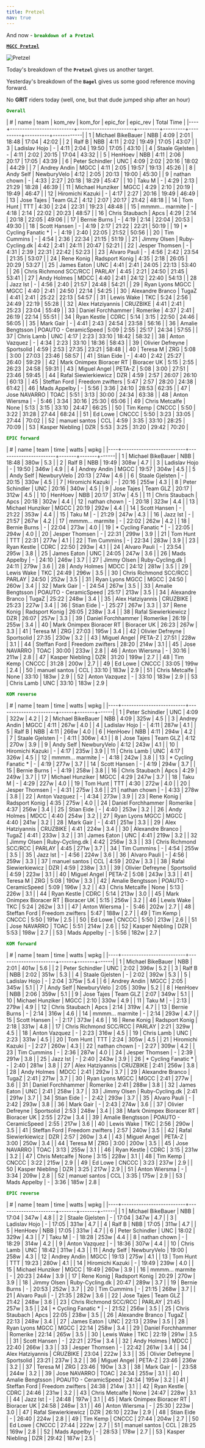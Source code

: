 ```yaml
---
title: Pretzel
nav: true
---
```


And now - <span style="color:green">**`breakdown of a Pretzel`**</span>

[**`MGCC Pretzel`**](https://zwiftpower.com/events.php?zid=1617591)

![Pretzel](images/mgcc_pretzel.png)

Today's breakdown of the **`Pretzel`** gives us another target.

Yesterday's breakdown of the **`Bagel`** gives us some good reference moving forward.

No **GRIT** riders today (well, one, but that dude jumped ship after an hour)

<span style="color:green">**`Overall`**</span>

|  # | name                     | team                  | kom_rev | kom_for | epic_for | epic_rev | Total Time |
|----+--------------------------+-----------------------+---------+---------+----------+----------+------------|
|  1 | Michael BikeBauer        | NBB                   |    4:09 |    2:01 |    18:48 |    17:04 |  42:02 |
|  2 | Ralf B                   | NBB                   |    4:11 |    2:02 |    19:49 |    17:05 |  43:07 |
|  3 | Ladislav Hojo            | -                     |    4:11 |    2:04 |    19:50 |    17:05 |  43:10 |
|  4 | Staale Gjelsten          | -                     |    4:11 |    2:02 |    20:15 |    17:04 |  43:32 |
|  5 | HenHoev                  | NBB                   |    4:11 |    2:06 |    20:17 |    17:05 |  43:39 |
|  6 | Peter Schindler          | UNC                   |    4:09 |    2:02 |    20:16 |    18:02 |  44:29 |
|  7 | Andrey Andin             | MGCC                  |    4:11 |    2:05 |    19:57 |    19:13 |  45:26 |
|  8 | Andy Self                | NewburyVelo           |    4:12 |    2:05 |    20:13 |    19:00 |  45:30 |
|  9 | nathan chown             | -                     |    4:33 |    2:27 |    20:18 |    18:29 |  45:47 |
| 10 | Taku M                   | -                     |    4:29 |    2:13 |    21:29 |    18:28 |  46:39 |
| 11 | Michael Hunziker         | MGCC                  |    4:29 |    2:10 |    20:19 |    19:49 |  46:47 |
| 12 | Hiromichi Kazuki         | -                     |    4:17 |    2:27 |    20:16 |    19:49 |  46:49 |
| 13 | Jose Tajes               | Team GLZ              |    4:12 |    2:07 |    20:17 |    21:42 |  48:18 |
| 14 | Tom Hunt                 | TTT                   |    4:30 |    2:24 |    22:31 |    19:23 |  48:48 |
| 15 | mmmm... marmite          | -                     |    4:18 |    2:14 |    22:02 |    20:23 |  48:57 |
| 16 | Chris Staubach           | Apcs                  |    4:29 |    2:14 |    20:18 |    22:05 |  49:06 |
| 17 | Bernie Burns             | -                     |    4:19 |    2:14 |    22:04 |    20:53 |  49:30 |
| 18 | Scott Hansen             | -                     |    4:19 |    2:17 |    21:22 |    22:21 |  50:19 |
| 19 | * Cycling Fanatic *      | -                     |    4:19 |    2:40 |    22:05 |    21:52 |  50:56 |
| 20 | Tim Cummins              | -                     |    4:54 |    2:36 |    22:34 |    21:15 |  51:19 |
| 21 | Jimmy Olsen              | Ruby-Cycling.dk       |    4:42 |    2:41 |    24:11 |    20:47 |  52:21 |
| 22 | Jesper Thomsen           | -                     |    4:31 |    2:39 |    22:31 |    22:42 |  52:23 |
| 23 | Alvaro Pauli             | -                     |    4:56 |    2:42 |    23:54 |    21:35 |  53:07 |
| 24 | Rene Konig               | Radsport Konig        |    4:35 |    2:18 |    26:05 |    20:29 |  53:27 |
| 25 | James Eaton              | UNC                   |    4:41 |    2:41 |    24:05 |    22:13 |  53:40 |
| 26 | Chris Richmond SCC/RCC   | PARLAY                |    4:45 |    2:21 |    24:50 |    21:45 |  53:41 |
| 27 | Andy Holmes              | MDCC                  |    4:40 |    2:41 |    24:12 |    22:40 |  54:13 |
| 28 | Jazz Ist                 | -                     |    4:56 |    2:40 |    21:57 |    24:48 |  54:21 |
| 29 | Ryan Lyons MGCC          | MGCC                  |    4:40 |    2:41 |    24:50 |    22:14 |  54:25 |
| 30 | Alexandre Branco         | TugaZ                 |    4:41 |    2:41 |    25:22 |    22:13 |  54:57 |
| 31 | Lewis Wake               | TKC                   |    5:24 |    2:56 |    24:49 |    22:19 |  55:28 |
| 32 | Alex Hatziyannis         | CRUZBIKE              |    4:41 |    2:41 |    25:23 |    23:04 |  55:49 |
| 33 | Daniel Forchhammer       | Romerike              |    4:37 |    2:41 |    26:19 |    22:14 |  55:51 |
| 34 | Ryan Kestle              | CDRC                  |    5:14 |    3:15 |    22:50 |    24:46 |  56:05 |
| 35 | Mark Gair                | -                     |    4:41 |    2:43 |    24:54 |    23:58 |  56:16 |
| 36 | Amalie Bengtsson         | POAUTO - CeramicSpeed |    5:09 |    2:55 |    25:17 |    24:34 |  57:55 |
| 37 | Chris Lamb               | UNC                   |    4:17 |    2:23 |    33:10 |    18:42 |  58:32 |
| 38 | Anton Vazquez            | -                     |    4:34 |    2:23 |    33:10 |    18:36 |  58:43 |
| 39 | Olivier Defreyne         | Sportsolid            |    4:59 |    2:53 |    27:35 |    23:21 |  58:48 |
| 40 | Teresa M                 | ZRG                   |    5:08 |    3:00 |    27:03 |    23:46 |  58:57 |
| 41 | Stian Eide               | -                     |    4:40 |    2:42 |    25:27 |    26:40 |  59:29 |
| 42 | Mark Onimpex Bioracer RT | Bioracer UK           |    5:15 |    2:55 |    26:23 |    24:58 |  59:31 |
| 43 | Miguel Angel             | PETA-Z                |    5:08 |    3:00 |    27:51 |    23:46 |  59:45 |
| 44 | Rafal Siewierkiewicz     | DZR                   |    4:59 |    2:57 |    26:07 |    26:10 |  60:13 |
| 45 | Steffan Ford             | Freedom zwifters      |    5:47 |    2:57 |    28:20 |    24:38 |  61:42 |
| 46 | Mads Appelby             | -                     |    5:56 |    3:36 |    24:10 |    28:53 |  62:35 |
| 47 | Jose NAVARRO             | TOAC                  |    5:51 |    3:13 |    30:00 |    24:34 |  63:38 |
| 48 | Anton Wiersma            | -                     |    5:46 |    3:34 |    30:16 |    25:30 |  65:06 |
| 49 | Chris Metcalfe           | None                  |    5:13 |    3:15 |    33:10 |    24:47 |  66:25 |
| 50 | Tim Kemp                 | CNCCC                 |    5:50 |    3:22 |    31:28 |    27:44 |  68:24 |
| 51 | Ed Lowe                  | CNCCC                 |    5:50 |    3:23 |    33:05 |    27:44 |  70:02 |
| 52 | manuel santos            | CCL                   |    4:59 |    3:35 |    33:10 |    28:25 |  70:09 |
| 53 | Kasper Niebling          | DZR                   |    5:53 |    3:25 |    31:20 |    29:42 |  70:20 |


<span style="color:green">**`EPIC forward`**</span>

|  # | name                     | team                  |  time | watts | wpkg |
|----+--------------------------+-----------------------+-------+-------+------|
|  1 | Michael BikeBauer        | NBB                   | 18:48 | 380w  |  5.3 |
|  2 | Ralf B                   | NBB                   | 19:49 | 308w  |  4.7 |
|  3 | Ladislav Hojo            | -                     | 19:50 | 346w  |  4.9 |
|  4 | Andrey Andin             | MGCC                  | 19:57 | 304w  |  4.5 |
|  5 | Andy Self                | NewburyVelo           | 20:13 | 274w  |  4.6 |
|  6 | Staale Gjelsten          | -                     | 20:15 | 330w  |  4.5 |
|  7 | Hiromichi Kazuki         | -                     | 20:16 | 255w  |  4.3 |
|  8 | Peter Schindler          | UNC                   | 20:16 | 340w  |  4.5 |
|  9 | Jose Tajes               | Team GLZ              | 20:17 | 312w  |  4.5 |
| 10 | HenHoev                  | NBB                   | 20:17 | 317w  |  4.5 |
| 11 | Chris Staubach           | Apcs                  | 20:18 | 302w  |  4.4 |
| 12 | nathan chown             | -                     | 20:18 | 323w  |  4.4 |
| 13 | Michael Hunziker         | MGCC                  | 20:19 | 292w  |  4.4 |
| 14 | Scott Hansen             | -                     | 21:22 | 353w  |  4.4 |
| 15 | Taku M                   | -                     | 21:29 | 247w  |  4.3 |
| 16 | Jazz Ist                 | -                     | 21:57 | 267w  |  4.2 |
| 17 | mmmm... marmite          | -                     | 22:02 | 262w  |  4.2 |
| 18 | Bernie Burns             | -                     | 22:04 | 273w  |  4.0 |
| 19 | * Cycling Fanatic *      | -                     | 22:05 | 294w  |  4.0 |
| 20 | Jesper Thomsen           | -                     | 22:31 | 299w  |  3.9 |
| 21 | Tom Hunt                 | TTT                   | 22:31 | 277w  |  4.1 |
| 22 | Tim Cummins              | -                     | 22:34 | 283w  |  3.9 |
| 23 | Ryan Kestle              | CDRC                  | 22:50 | 293w  |  4.1 |
| 24 | Alvaro Pauli             | -                     | 23:54 | 295w  |  3.8 |
| 25 | James Eaton              | UNC                   | 24:05 | 247w  |  3.6 |
| 26 | Mads Appelby             | -                     | 24:10 | 246w  |  3.7 |
| 27 | Jimmy Olsen              | Ruby-Cycling.dk       | 24:11 | 279w  |  3.6 |
| 28 | Andy Holmes              | MDCC                  | 24:12 | 281w  |  3.5 |
| 29 | Lewis Wake               | TKC                   | 24:49 | 296w  |  3.5 |
| 30 | Chris Richmond SCC/RCC   | PARLAY                | 24:50 | 252w  |  3.5 |
| 31 | Ryan Lyons MGCC          | MGCC                  | 24:50 | 260w  |  3.4 |
| 32 | Mark Gair                | -                     | 24:54 | 267w  |  3.5 |
| 33 | Amalie Bengtsson         | POAUTO - CeramicSpeed | 25:17 | 213w  |  3.5 |
| 34 | Alexandre Branco         | TugaZ                 | 25:22 | 248w  |  3.4 |
| 35 | Alex Hatziyannis         | CRUZBIKE              | 25:23 | 227w  |  3.4 |
| 36 | Stian Eide               | -                     | 25:27 | 267w  |  3.3 |
| 37 | Rene Konig               | Radsport Konig        | 26:05 | 238w  |  3.4 |
| 38 | Rafal Siewierkiewicz     | DZR                   | 26:07 | 257w  |  3.3 |
| 39 | Daniel Forchhammer       | Romerike              | 26:19 | 255w  |  3.4 |
| 40 | Mark Onimpex Bioracer RT | Bioracer UK           | 26:23 | 267w  |  3.3 |
| 41 | Teresa M                 | ZRG                   | 27:03 | 195w  |  3.4 |
| 42 | Olivier Defreyne         | Sportsolid            | 27:35 | 230w  |  3.2 |
| 43 | Miguel Angel             | PETA-Z                | 27:51 | 228w  |  3.1 |
| 44 | Steffan Ford             | Freedom zwifters      | 28:20 | 214w  |  3.1 |
| 45 | Jose NAVARRO             | TOAC                  | 30:00 | 233w  |  2.8 |
| 46 | Anton Wiersma            | -                     | 30:16 | 211w  |  2.8 |
| 47 | Kasper Niebling          | DZR                   | 31:20 | 199w  |  2.7 |
| 48 | Tim Kemp                 | CNCCC                 | 31:28 | 200w  |  2.7 |
| 49 | Ed Lowe                  | CNCCC                 | 33:05 | 199w  |  2.4 |
| 50 | manuel santos            | CCL                   | 33:10 | 183w  |  2.9 |
| 51 | Chris Metcalfe           | None                  | 33:10 | 183w  |  2.9 |
| 52 | Anton Vazquez            | -                     | 33:10 | 183w  |  2.9 |
| 53 | Chris Lamb               | UNC                   | 33:10 | 183w  |  2.9 |

<span style="color:green">**`KOM reverse`**</span>

|  # | name                     | team                  | time | watts | wpkg |
|----+--------------------------+-----------------------+------+-------+------|
|  1 | Peter Schindler          | UNC                   | 4:09 | 322w  |  4.2 |
|  2 | Michael BikeBauer        | NBB                   | 4:09 | 325w  |  4.5 |
|  3 | Andrey Andin             | MGCC                  | 4:11 | 267w  |  4.0 |
|  4 | Ladislav Hojo            | -                     | 4:11 | 287w  |  4.1 |
|  5 | Ralf B                   | NBB                   | 4:11 | 266w  |  4.0 |
|  6 | HenHoev                  | NBB                   | 4:11 | 294w  |  4.2 |
|  7 | Staale Gjelsten          | -                     | 4:11 | 306w  |  4.1 |
|  8 | Jose Tajes               | Team GLZ              | 4:12 | 270w  |  3.9 |
|  9 | Andy Self                | NewburyVelo           | 4:12 | 243w  |  4.1 |
| 10 | Hiromichi Kazuki         | -                     | 4:17 | 235w  |  3.9 |
| 11 | Chris Lamb               | UNC                   | 4:17 | 326w  |  4.5 |
| 12 | mmmm... marmite          | -                     | 4:18 | 242w  |  3.8 |
| 13 | * Cycling Fanatic *      | -                     | 4:19 | 277w  |  3.7 |
| 14 | Scott Hansen             | -                     | 4:19 | 294w  |  3.7 |
| 15 | Bernie Burns             | -                     | 4:19 | 258w  |  3.8 |
| 16 | Chris Staubach           | Apcs                  | 4:29 | 249w  |  3.7 |
| 17 | Michael Hunziker         | MGCC                  | 4:29 | 247w  |  3.7 |
| 18 | Taku M                   | -                     | 4:29 | 227w  |  4.0 |
| 19 | Tom Hunt                 | TTT                   | 4:30 | 272w  |  4.0 |
| 20 | Jesper Thomsen           | -                     | 4:31 | 275w  |  3.6 |
| 21 | nathan chown             | -                     | 4:33 | 278w  |  3.8 |
| 22 | Anton Vazquez            | -                     | 4:34 | 273w  |  3.9 |
| 23 | Rene Konig               | Radsport Konig        | 4:35 | 275w  |  4.0 |
| 24 | Daniel Forchhammer       | Romerike              | 4:37 | 256w  |  3.4 |
| 25 | Stian Eide               | -                     | 4:40 | 253w  |  3.2 |
| 26 | Andy Holmes              | MDCC                  | 4:40 | 254w  |  3.2 |
| 27 | Ryan Lyons MGCC          | MGCC                  | 4:40 | 241w  |  3.2 |
| 28 | Mark Gair                | -                     | 4:41 | 251w  |  3.3 |
| 29 | Alex Hatziyannis         | CRUZBIKE              | 4:41 | 224w  |  3.4 |
| 30 | Alexandre Branco         | TugaZ                 | 4:41 | 233w  |  3.2 |
| 31 | James Eaton              | UNC                   | 4:41 | 219w  |  3.2 |
| 32 | Jimmy Olsen              | Ruby-Cycling.dk       | 4:42 | 256w  |  3.3 |
| 33 | Chris Richmond SCC/RCC   | PARLAY                | 4:45 | 271w  |  3.7 |
| 34 | Tim Cummins              | -                     | 4:54 | 255w  |  3.5 |
| 35 | Jazz Ist                 | -                     | 4:56 | 224w  |  3.6 |
| 36 | Alvaro Pauli             | -                     | 4:56 | 259w  |  3.3 |
| 37 | manuel santos            | CCL                   | 4:59 | 202w  |  3.3 |
| 38 | Rafal Siewierkiewicz     | DZR                   | 4:59 | 238w  |  3.1 |
| 39 | Olivier Defreyne         | Sportsolid            | 4:59 | 223w  |  3.1 |
| 40 | Miguel Angel             | PETA-Z                | 5:08 | 243w  |  3.3 |
| 41 | Teresa M                 | ZRG                   | 5:08 | 190w  |  3.3 |
| 42 | Amalie Bengtsson         | POAUTO - CeramicSpeed | 5:09 | 196w  |  3.2 |
| 43 | Chris Metcalfe           | None                  | 5:13 | 226w  |  3.1 |
| 44 | Ryan Kestle              | CDRC                  | 5:14 | 213w  |  3.0 |
| 45 | Mark Onimpex Bioracer RT | Bioracer UK           | 5:15 | 256w  |  3.2 |
| 46 | Lewis Wake               | TKC                   | 5:24 | 262w  |  3.1 |
| 47 | Anton Wiersma            | -                     | 5:46 | 202w  |  2.7 |
| 48 | Steffan Ford             | Freedom zwifters      | 5:47 | 188w  |  2.7 |
| 49 | Tim Kemp                 | CNCCC                 | 5:50 | 191w  |  2.5 |
| 50 | Ed Lowe                  | CNCCC                 | 5:50 | 213w  |  2.6 |
| 51 | Jose NAVARRO             | TOAC                  | 5:51 | 214w  |  2.6 |
| 52 | Kasper Niebling          | DZR                   | 5:53 | 198w  |  2.7 |
| 53 | Mads Appelby             | -                     | 5:56 | 182w  |  2.7 |

<span style="color:green">**`KOM forward`**</span>

|  # | name                     | team                  | time | watts | wpkg |
|----+--------------------------+-----------------------+------+-------+------|
|  1 | Michael BikeBauer        | NBB                   | 2:01 | 401w  |  5.6 |
|  2 | Peter Schindler          | UNC                   | 2:02 | 396w  |  5.2 |
|  3 | Ralf B                   | NBB                   | 2:02 | 351w  |  5.3 |
|  4 | Staale Gjelsten          | -                     | 2:02 | 392w  |  5.3 |
|  5 | Ladislav Hojo            | -                     | 2:04 | 375w  |  5.4 |
|  6 | Andrey Andin             | MGCC                  | 2:05 | 345w  |  5.1 |
|  7 | Andy Self                | NewburyVelo           | 2:05 | 309w  |  5.2 |
|  8 | HenHoev                  | NBB                   | 2:06 | 359w  |  5.1 |
|  9 | Jose Tajes               | Team GLZ              | 2:07 | 349w  |  5.1 |
| 10 | Michael Hunziker         | MGCC                  | 2:10 | 330w  |  4.9 |
| 11 | Taku M                   | -                     | 2:13 | 279w  |  4.9 |
| 12 | Chris Staubach           | Apcs                  | 2:14 | 319w  |  4.7 |
| 13 | Bernie Burns             | -                     | 2:14 | 316w  |  4.6 |
| 14 | mmmm... marmite          | -                     | 2:14 | 293w  |  4.7 |
| 15 | Scott Hansen             | -                     | 2:17 | 373w  |  4.6 |
| 16 | Rene Konig               | Radsport Konig        | 2:18 | 331w  |  4.8 |
| 17 | Chris Richmond SCC/RCC   | PARLAY                | 2:21 | 329w  |  4.5 |
| 18 | Anton Vazquez            | -                     | 2:23 | 316w  |  4.5 |
| 19 | Chris Lamb               | UNC                   | 2:23 | 331w  |  4.5 |
| 20 | Tom Hunt                 | TTT                   | 2:24 | 305w  |  4.5 |
| 21 | Hiromichi Kazuki         | -                     | 2:27 | 260w  |  4.3 |
| 22 | nathan chown             | -                     | 2:27 | 309w  |  4.2 |
| 23 | Tim Cummins              | -                     | 2:36 | 287w  |  4.0 |
| 24 | Jesper Thomsen           | -                     | 2:39 | 291w  |  3.8 |
| 25 | Jazz Ist                 | -                     | 2:40 | 243w  |  3.9 |
| 26 | * Cycling Fanatic *      | -                     | 2:40 | 281w  |  3.8 |
| 27 | Alex Hatziyannis         | CRUZBIKE              | 2:41 | 256w  |  3.8 |
| 28 | Andy Holmes              | MDCC                  | 2:41 | 292w  |  3.7 |
| 29 | Alexandre Branco         | TugaZ                 | 2:41 | 271w  |  3.7 |
| 30 | Ryan Lyons MGCC          | MGCC                  | 2:41 | 277w  |  3.6 |
| 31 | Daniel Forchhammer       | Romerike              | 2:41 | 288w  |  3.8 |
| 32 | James Eaton              | UNC                   | 2:41 | 258w  |  3.7 |
| 33 | Jimmy Olsen              | Ruby-Cycling.dk       | 2:41 | 291w  |  3.7 |
| 34 | Stian Eide               | -                     | 2:42 | 293w  |  3.7 |
| 35 | Alvaro Pauli             | -                     | 2:42 | 293w  |  3.8 |
| 36 | Mark Gair                | -                     | 2:43 | 274w  |  3.6 |
| 37 | Olivier Defreyne         | Sportsolid            | 2:53 | 248w  |  3.4 |
| 38 | Mark Onimpex Bioracer RT | Bioracer UK           | 2:55 | 272w  |  3.4 |
| 39 | Amalie Bengtsson         | POAUTO - CeramicSpeed | 2:55 | 217w  |  3.6 |
| 40 | Lewis Wake               | TKC                   | 2:56 | 290w  |  3.5 |
| 41 | Steffan Ford             | Freedom zwifters      | 2:57 | 240w  |  3.5 |
| 42 | Rafal Siewierkiewicz     | DZR                   | 2:57 | 260w  |  3.4 |
| 43 | Miguel Angel             | PETA-Z                | 3:00 | 250w  |  3.4 |
| 44 | Teresa M                 | ZRG                   | 3:00 | 200w  |  3.5 |
| 45 | Jose NAVARRO             | TOAC                  | 3:13 | 255w  |  3.1 |
| 46 | Ryan Kestle              | CDRC                  | 3:15 | 231w  |  3.2 |
| 47 | Chris Metcalfe           | None                  | 3:15 | 228w  |  3.1 |
| 48 | Tim Kemp                 | CNCCC                 | 3:22 | 215w  |  2.9 |
| 49 | Ed Lowe                  | CNCCC                 | 3:23 | 237w  |  2.9 |
| 50 | Kasper Niebling          | DZR                   | 3:25 | 217w  |  2.9 |
| 51 | Anton Wiersma            | -                     | 3:34 | 209w  |  2.8 |
| 52 | manuel santos            | CCL                   | 3:35 | 175w  |  2.9 |
| 53 | Mads Appelby             | -                     | 3:36 | 185w  |  2.8 |


<span style="color:green">**`EPIC reverse`**</span>

|  # | name                     | team                  |  time | watts | wpkg |
|----+--------------------------+-----------------------+-------+-------+------|
|  1 | Michael BikeBauer        | NBB                   | 17:04 | 347w  |  4.8 |
|  2 | Staale Gjelsten          | -                     | 17:04 | 347w  |  4.7 |
|  3 | Ladislav Hojo            | -                     | 17:05 | 331w  |  4.7 |
|  4 | Ralf B                   | NBB                   | 17:05 | 311w  |  4.7 |
|  5 | HenHoev                  | NBB                   | 17:05 | 331w  |  4.7 |
|  6 | Peter Schindler          | UNC                   | 18:02 | 329w  |  4.3 |
|  7 | Taku M                   | -                     | 18:28 | 253w  |  4.4 |
|  8 | nathan chown             | -                     | 18:29 | 314w  |  4.2 |
|  9 | Anton Vazquez            | -                     | 18:36 | 307w  |  4.4 |
| 10 | Chris Lamb               | UNC                   | 18:42 | 311w  |  4.3 |
| 11 | Andy Self                | NewburyVelo           | 19:00 | 258w  |  4.3 |
| 12 | Andrey Andin             | MGCC                  | 19:13 | 275w  |  4.1 |
| 13 | Tom Hunt                 | TTT                   | 19:23 | 280w  |  4.1 |
| 14 | Hiromichi Kazuki         | -                     | 19:49 | 239w  |  4.0 |
| 15 | Michael Hunziker         | MGCC                  | 19:49 | 260w  |  3.9 |
| 16 | mmmm... marmite          | -                     | 20:23 | 244w  |  3.9 |
| 17 | Rene Konig               | Radsport Konig        | 20:29 | 270w  |  3.9 |
| 18 | Jimmy Olsen              | Ruby-Cycling.dk       | 20:47 | 289w  |  3.7 |
| 19 | Bernie Burns             | -                     | 20:53 | 252w  |  3.7 |
| 20 | Tim Cummins              | -                     | 21:15 | 268w  |  3.7 |
| 21 | Alvaro Pauli             | -                     | 21:35 | 282w  |  3.6 |
| 22 | Jose Tajes               | Team GLZ              | 21:42 | 248w  |  3.6 |
| 23 | Chris Richmond SCC/RCC   | PARLAY                | 21:45 | 257w  |  3.5 |
| 24 | * Cycling Fanatic *      | -                     | 21:52 | 256w  |  3.5 |
| 25 | Chris Staubach           | Apcs                  | 22:05 | 238w  |  3.5 |
| 26 | Alexandre Branco         | TugaZ                 | 22:13 | 248w  |  3.4 |
| 27 | James Eaton              | UNC                   | 22:13 | 239w  |  3.5 |
| 28 | Ryan Lyons MGCC          | MGCC                  | 22:14 | 258w  |  3.4 |
| 29 | Daniel Forchhammer       | Romerike              | 22:14 | 265w  |  3.5 |
| 30 | Lewis Wake               | TKC                   | 22:19 | 291w  |  3.5 |
| 31 | Scott Hansen             | -                     | 22:21 | 275w  |  3.4 |
| 32 | Andy Holmes              | MDCC                  | 22:40 | 266w  |  3.3 |
| 33 | Jesper Thomsen           | -                     | 22:42 | 261w  |  3.4 |
| 34 | Alex Hatziyannis         | CRUZBIKE              | 23:04 | 222w  |  3.3 |
| 35 | Olivier Defreyne         | Sportsolid            | 23:21 | 237w  |  3.2 |
| 36 | Miguel Angel             | PETA-Z                | 23:46 | 236w  |  3.2 |
| 37 | Teresa M                 | ZRG                   | 23:46 | 190w  |  3.3 |
| 38 | Mark Gair                | -                     | 23:58 | 244w  |  3.2 |
| 39 | Jose NAVARRO             | TOAC                  | 24:34 | 255w  |  3.1 |
| 40 | Amalie Bengtsson         | POAUTO - CeramicSpeed | 24:34 | 195w  |  3.2 |
| 41 | Steffan Ford             | Freedom zwifters      | 24:38 | 214w  |  3.1 |
| 42 | Ryan Kestle              | CDRC                  | 24:46 | 231w  |  3.2 |
| 43 | Chris Metcalfe           | None                  | 24:47 | 228w  |  3.1 |
| 44 | Jazz Ist                 | -                     | 24:48 | 197w  |  3.1 |
| 45 | Mark Onimpex Bioracer RT | Bioracer UK           | 24:58 | 246w  |  3.1 |
| 46 | Anton Wiersma            | -                     | 25:30 | 223w  |  3.0 |
| 47 | Rafal Siewierkiewicz     | DZR                   | 26:10 | 223w  |  2.9 |
| 48 | Stian Eide               | -                     | 26:40 | 224w  |  2.8 |
| 49 | Tim Kemp                 | CNCCC                 | 27:44 | 204w  |  2.7 |
| 50 | Ed Lowe                  | CNCCC                 | 27:44 | 222w  |  2.7 |
| 51 | manuel santos            | CCL                   | 28:25 | 169w  |  2.8 |
| 52 | Mads Appelby             | -                     | 28:53 | 178w  |  2.7 |
| 53 | Kasper Niebling          | DZR                   | 29:42 | 187w  |  2.5 |

